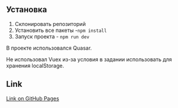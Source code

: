 ## Установка

1. Склонировать репозиторий
2. Установить все пакеты -`npm install`
3. Запуск проекта - `npm run dev`

В проекте использовался Quasar.

Не использовал Vuex из-за условия в задании использовать для хранения localStorage.

## Link

[Link on GitHub Pages](https://noimanusa.github.io/Test-Blog/)
